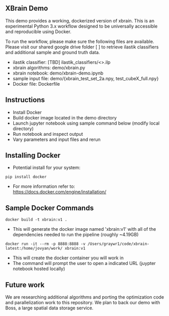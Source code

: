 ## XBrain Demo

This demo provides a working, dockerized version of xbrain.  This is an experimental Python 3.x workflow designed to be universally accessible and reproducible using Docker.

To run the workflow, please make sure the following files are available.  Please visit our shared google drive folder [ ] to retrieve ilastik classifiers and additional sample and ground truth data.

- ilastik classifier:  [TBD] ilastik_classifiers/<>.ilp
- xbrain algorithms:  demo/xbrain.py
- xbrain notebook:  demo/xbrain-demo.ipynb
- sample input file:  demo/{xbrain_test_set_2a.npy, test_cubeX_full.npy}
- Docker file:  Dockerfile

## Instructions

- Install Docker
- Build docker image located in the demo directory
- Launch jupyter notebook using sample command below (modify local directory)
- Run notebook and inspect output
- Vary parameters and input files and rerun

## Installing Docker

- Potential install for your system:

~~~
pip install docker
~~~

- For more information refer to: https://docs.docker.com/engine/installation/

## Sample Docker Commands

~~~
docker build -t xbrain:v1 .
~~~

- This will generate the docker image named 'xbrain:v1' with all of the dependencies needed to run the pipeline (roughly ~4.19GB)

~~~
docker run -it --rm -p 8888:8888 -v /Users/graywr1/code/xbrain-latest:/home/jovyan/work/ xbrain:v1
~~~

- This will create the docker container you will work in
- The command will prompt the user to open a indicated URL (juypter notebook hosted locally)

## Future work

We are researching additional algorithms and porting the optimization code and parallelization work to this repository.  We plan to back our demo with Boss, a large spatial data storage service.
